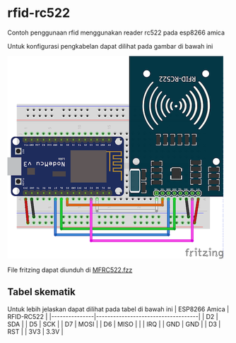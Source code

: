 # rfid-rc522
Contoh penggunaan rfid menggunakan reader rc522 pada esp8266 amica

Untuk konfigurasi pengkabelan dapat dilihat pada gambar di bawah ini

![](rfid-mfrc522.png)

File fritzing dapat diunduh di [MFRC522.fzz](MFRC522.fzz)

## Tabel skematik
Untuk lebih jelaskan dapat dilihat pada tabel di bawah ini
| ESP8266 Amica | RFID\-RC522                        |
|---------------|------------------------------------|
| D2            | SDA                                |
| D5            | SCK                                |
| D7            | MOSI                               |
| D6            | MISO                               |
|               | IRQ                                |
| GND           | GND                                |
| D3            | RST                                |
| 3V3           | 3\.3V                              |

